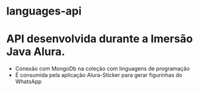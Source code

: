 # languages-api

# API desenvolvida durante a Imersão Java Alura.
- Conexão com MongoDb na coleção com linguagens de programação
- É consumida pela aplicação Alura-Sticker para gerar figurinhas do WhatsApp

